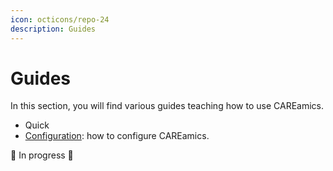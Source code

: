 ```yaml
---
icon: octicons/repo-24
description: Guides
---
```


# Guides

In this section, you will find various guides teaching how to use CAREamics.

- Quick
- [Configuration](configuration/configuration.md): how to configure CAREamics.


:construction: In progress :construction:
